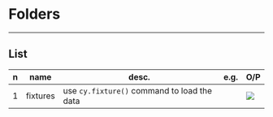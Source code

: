 # Folders

---

## List
|n|name|desc.|e.g.|O/P|
|-|----|-----|----|---|
|1|fixtures|use `cy.fixture()` command to load the data||<img src="https://i.imgur.com/vF3Go2v.png">|
